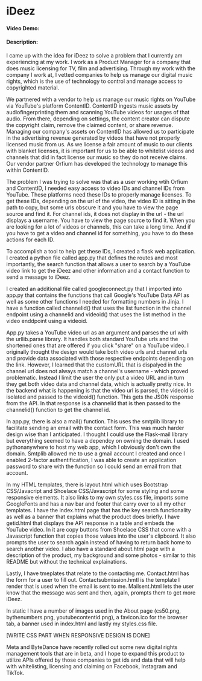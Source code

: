 # iDeez
#### Video Demo:  <URL HERE>
#### Description:
I came up with the idea for iDeez to solve a problem that I currently am experiencing at my work.  I work as a Product Manager for a company that does music licensing for TV, film and advertising.  Through my work with the company I work at, I vetted companies to help us manage our digital music rights, which is the use of technology to control and manage access to copyrighted material.  

We partnered with a vendor to help us manage our music rights on YouTube via YouTube's platform ContentID.  ContentID ingests music assets by audiofingerprinting them and scanning YouTube videos for usages of that audio.  From there, depending on settings, the content creator can dispute the copyright claim, remove the claimed content, or share revenue.  Managing our company's assets on ContentID has allowed us to participate in the advertising revenue generated by videos that have not properly licensed music from us.  As we license a fair amount of music to our clients with blanket licenses, it is important for us to be able to whitelist videos and channels that did in fact license our music so they do not receive claims.  Our vendor partner Orfium has developed the technology to manage this within ContentID.

The problem I was trying to solve was that as a user working wtih Orfium and ContentID, I needed easy access to video IDs and channel IDs from YouTube.  These platforms need these IDs to properly manage licenses.  To get these IDs, depending on the url of the video, the video ID is sitting in the path to copy, but some urls obscure it and you have to view the page source and find it.  For channel ids, it does not display in the url - the url displays a username.  You have to view the page source to find it.  When you are looking for a lot of videos or channels, this can take a long time.  And if you have to get a video and channel id for something, you have to do these actions for each ID.

To accomplish a tool to help get these IDs, I created a flask web application.  I created a python file called app.py that defines the routes and most importantly, the search function that allows a user to search by a YouTube video link to get the iDeez and other information and a contact function to send a message to iDeez.

I created an additional file called googleconnect.py that I imported into app.py that contains the functions that call Google's YouTube Data API as well as some other functions I needed for formatting numbers in Jinja.  I have a function called channelid() that uses the list function in the channel endpoint using a channelid and videoid() that uses the list method in the video enddpoint using a videoid.

App.py takes a YouTube video url as an argument and parses the url with the urllib.parse library.  It handles both standard YouTube urls and the shortened ones that are offered if you click "share" on a YouTube video.  I originally thought the design would take both video urls and channel urls and provide data associated with those respective endpoints depending on the link. However, I learned that the customURL that is dispalyed in the channel url does not always match a channel's username - which proved problematic.  Instead I limit the user the only put a video URL and in turn they get both video data and channel data, which is actually pretty nice.  In the backend what is happening is that the video url is parsed, the videoid is isolated and passed to the videoid() function.  This gets the JSON response from the API.  In that response is a channelid that is then passed to the channelid() function to get the channel id.

In app.py, there is also a mail() function.  This uses the smtplib library to facilitate sending an email with the contact form.  This was much harder design wise than I anticipated.  I thought I could use the Flask-mail library but everything seemed to have a dependcy on owning the domain.  I used pythonanywhere to host my web app, which I obviously don't own the domain.  Smtplib allowed me to use a gmail account I created and once I enabled 2-factor authentification, I was able to create an application password to share with the function so I could send an email from that account.

In my HTML templates, there is layout.html which uses Bootstrap CSS/Javacript and Shoelace CSS/Javascript for some styling and some responsive elements.  It also links to my own styles.css file, imports some GoogleFonts and has a nav bar and footer that carry over to all my other templates.  I have the index.html page that has the key search functionality as well as a banner that explains what the product does briefly.  I have getid.html that displays the API response in a table and embeds the YouTube video.  In it are copy buttons from Shoelace CSS that come with a Javascript function that copies those values into the user's clipboard.  It also prompts the user to search again instead of having to return back home to search another video.  I also have a standard about.html page with a description of the product, my background and some photos - similar to this README but without the technical explainations.

Lastly, I have tmeplates that relate to the contacting me.  Contact.html has the form for a user to fill out.  Contactsubmission.hmtl is the template I render that is used when the email is sent to me.  Mailsent.html lets the user know that the message was sent and then, again, prompts them to get more iDeez.

In static I have a number of images used in the About page (cs50.png, bythenumbers.png, youtubecontentid.png), a favicon.ico for the browser tab, a banner used in index.html and lastly my styles.css file.

[WRITE CSS PART WHEN RESPONSIVE DESIGN IS DONE]

Meta and ByteDance have recently rolled out some new digital rights management tools that are in beta, and I hope to expand this product to utilize APIs offered by those companies to get ids and data that will help with whitelisting, licensing and claiming on Facebook, Instagram and TikTok.  